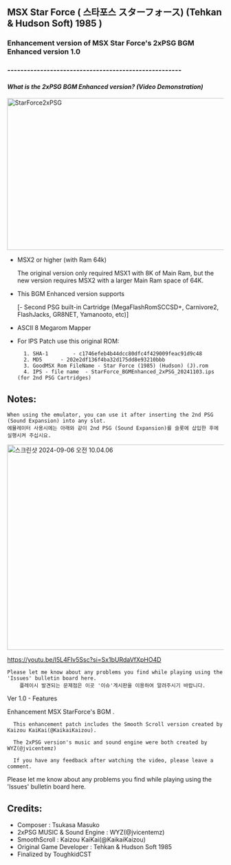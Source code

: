 
## MSX Star Force ( 스타포스 スターフォース) (Tehkan & Hudson Soft) 1985 ) 
### Enhancement version of MSX Star Force's 2xPSG BGM Enhanced version 1.0 
### -----------------------------------------------------


#### *What is the 2xPSG BGM Enhanced version? (Video Demonstration)*

<a data-flickr-embed="true" href="https://youtu.be/cmQKpL2tLhk?si=YZ9mS9I5QpY4nMan" title="StarForce2xPSG"><img src="https://live.staticflickr.com/65535/54109263819_dcd182160c_z.jpg" width="640" height="353" alt="StarForce2xPSG"/></a>

- MSX2 or higher (with Ram 64k) 

	The original version only required MSX1 with 8K of Main Ram, but the new version requires MSX2 with a larger Main Ram space of 64K.

- This BGM Enhanced version supports

	[- Second PSG built-in Cartridge (MegaFlashRomSCCSD+, Carnivore2, FlashJacks, GR8NET, Yamanooto, etc)] 
     
			    

- ASCII 8 Megarom Mapper
	
- For IPS Patch use this original ROM:

		1. SHA-1		- c1746efeb4b44dcc80dfc4f429009feac91d9c48
		2. MD5	  	- 202e2df136f4ba32d175dd8e93210bbb
		3. GoodMSX Rom FileName - Star Force (1985) (Hudson) (J).rom
		4. IPS - file name 	- StarForce_BGMEnhanced_2xPSG_20241103.ips  (for 2nd PSG Cartridges)
  					
  			
					

## Notes:

	When using the emulator, you can use it after inserting the 2nd PSG (Sound Expansion) into any slot.
	에뮬레이터 사용시에는 아래와 같이 2nd PSG (Sound Expansion)를 슬롯에 삽입한 후에 실행시켜 주십시요. 

<a data-flickr-embed="true" href="https://youtu.be/I5L4FIv5Ssc?si=Sx1bURdaVfXpHO4D" title="스크린샷 2024-09-06 오전 10.04.06"><img src="https://live.staticflickr.com/65535/53974589170_ff39bd21ce_z.jpg" width="640" height="477" alt="스크린샷 2024-09-06 오전 10.04.06"/></a>

https://youtu.be/I5L4FIv5Ssc?si=Sx1bURdaVfXpHO4D

	Please let me know about any problems you find while playing using the 'Issues' bulletin board here.
    	플레이시 발견되는 문제점은 이곳 '이슈'게시판을 이용하여 알려주시기 바랍니다. 


Ver 1.0 - Features 

Enhancement MSX StarForce's BGM .

      This enhancement patch includes the Smooth Scroll version created by Kaizou KaiKai(@KaikaiKaizou).
        
      The 2xPSG version's music and sound engine were both created by WYZ(@jvicentemz)
        
      If you have any feedback after watching the video, please leave a comment.        
      

Please let me know about any problems you find while playing using the 'Issues' bulletin board here.
    	

## Credits:

- Composer :  Tsukasa Masuko
- 2xPSG MUSIC & Sound Engine : WYZ(@jvicentemz)
- SmoothScroll : Kaizou KaiKai(@KaikaiKaizou)
- Original Game Developer : Tehkan & Hudson Soft 1985
- Finalized by ToughkidCST 

